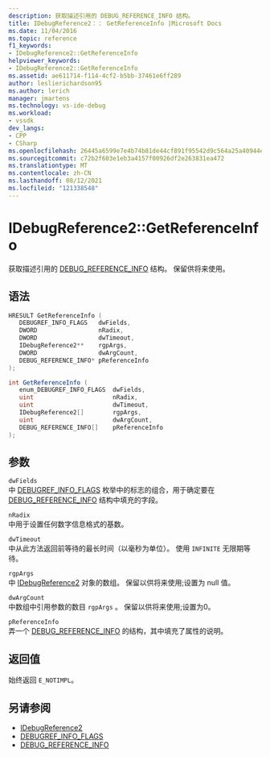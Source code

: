 ```yaml
---
description: 获取描述引用的 DEBUG_REFERENCE_INFO 结构。
title: IDebugReference2：： GetReferenceInfo |Microsoft Docs
ms.date: 11/04/2016
ms.topic: reference
f1_keywords:
- IDebugReference2::GetReferenceInfo
helpviewer_keywords:
- IDebugReference2::GetReferenceInfo
ms.assetid: ae611714-f114-4cf2-b5bb-37461e6ff289
author: leslierichardson95
ms.author: lerich
manager: jmartens
ms.technology: vs-ide-debug
ms.workload:
- vssdk
dev_langs:
- CPP
- CSharp
ms.openlocfilehash: 26445a6599e7e4b74b81de44cf891f95542d9c564a25a40944ed87eee6a46a2e
ms.sourcegitcommit: c72b2f603e1eb3a4157f00926df2e263831ea472
ms.translationtype: MT
ms.contentlocale: zh-CN
ms.lasthandoff: 08/12/2021
ms.locfileid: "121338548"
---
```

# <a name="idebugreference2getreferenceinfo"></a>IDebugReference2::GetReferenceInfo
获取描述引用的 [DEBUG_REFERENCE_INFO](../../../extensibility/debugger/reference/debug-reference-info.md) 结构。 保留供将来使用。

## <a name="syntax"></a>语法

```cpp
HRESULT GetReferenceInfo ( 
   DEBUGREF_INFO_FLAGS   dwFields,
   DWORD                 nRadix,
   DWORD                 dwTimeout,
   IDebugReference2**    rgpArgs,
   DWORD                 dwArgCount,
   DEBUG_REFERENCE_INFO* pReferenceInfo
);
```

```csharp
int GetReferenceInfo ( 
   enum_DEBUGREF_INFO_FLAGS  dwFields,
   uint                      nRadix,
   uint                      dwTimeout,
   IDebugReference2[]        rgpArgs,
   uint                      dwArgCount,
   DEBUG_REFERENCE_INFO[]    pReferenceInfo
);
```

## <a name="parameters"></a>参数
`dwFields`\
中 [DEBUGREF_INFO_FLAGS](../../../extensibility/debugger/reference/debugref-info-flags.md) 枚举中的标志的组合，用于确定要在 [DEBUG_REFERENCE_INFO](../../../extensibility/debugger/reference/debug-reference-info.md) 结构中填充的字段。

`nRadix`\
中用于设置任何数字信息格式的基数。

`dwTimeout`\
中从此方法返回前等待的最长时间（以毫秒为单位）。 使用 `INFINITE` 无限期等待。

`rgpArgs`\
中 [IDebugReference2](../../../extensibility/debugger/reference/idebugreference2.md) 对象的数组。 保留以供将来使用;设置为 null 值。

`dwArgCount`\
中数组中引用参数的数目 `rgpArgs` 。 保留以供将来使用;设置为0。

`pReferenceInfo`\
弄一个 [DEBUG_REFERENCE_INFO](../../../extensibility/debugger/reference/debug-reference-info.md) 的结构，其中填充了属性的说明。

## <a name="return-value"></a>返回值
 始终返回 `E_NOTIMPL`。

## <a name="see-also"></a>另请参阅
- [IDebugReference2](../../../extensibility/debugger/reference/idebugreference2.md)
- [DEBUGREF_INFO_FLAGS](../../../extensibility/debugger/reference/debugref-info-flags.md)
- [DEBUG_REFERENCE_INFO](../../../extensibility/debugger/reference/debug-reference-info.md)
